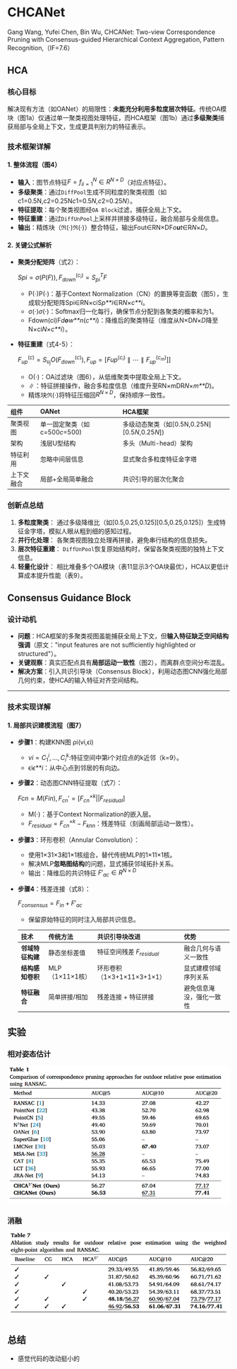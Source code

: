 # CHCANet

Gang Wang, Yufei Chen, Bin Wu,
CHCANet: Two-view Correspondence Pruning with Consensus-guided Hierarchical Context Aggregation,
Pattern Recognition,（IF=7.6）

## HCA

### **核心目标**

解决现有方法（如OANet）的局限性：**未能充分利用多粒度层次特征**。传统OA模块（图1a）仅通过单一聚类视图处理特征，而HCA框架（图1b）通过**多级聚类**捕获局部与全局上下文，生成更具判别力的特征表示。

### **技术框架详解**

#### **1. 整体流程（图4）**

- **输入**：图节点特征$F={{f_i}}_{i=1}^N∈R^{N×D}$（对应点特征）。
- **多级聚类**：通过`DiffPool`生成不同粒度的聚类视图（如c1=0.5N,c2=0.25N*c*1=0.5*N*,*c*2=0.25*N*）。
- **特征提取**：每个聚类视图经`OA Block`过滤，捕获全局上下文。
- **特征重建**：通过`DiffUnPool`上采样并拼接多级特征，融合局部与全局信息。
- **输出**：精炼块（ℜ(⋅)ℜ(⋅)）整合特征，输出Fout∈RN×DF*o**u**t*∈R*N*×*D*。

#### **2. 关键公式解析**

- **聚类分配矩阵**（式2）：

  $Spi=\sigma(P(F)),F_{down}^{(c_i)}=S_{pi}^TF$

  - P(⋅)P(⋅)：基于Context Normalization（CN）的置换等变函数（图5），生成软分配矩阵Spi∈RN×ciS*p**i*∈R*N*×*c**i*。
  - σ(⋅)*σ*(⋅)：Softmax归一化每行，确保节点分配到各聚类的概率和为1。
  - Fdown(ci)F*d**o**w**n*(*c**i*)：降维后的聚类特征（维度从N×D*N*×*D*降至N×ci*N*×*c**i*）。

- **特征重建**（式4-5）：

  $F_{up}^{(c)}=S_{u_j}O(F_{down}^{(c)}),F_{up}=[Fup^{(c_i)}∥⋯∥F_{up}^{(c_m)}]]$

  - O(⋅)：OA过滤块（图6），从低维聚类中提取全局上下文。
  - ∥：特征拼接操作，融合多粒度信息（维度升至RN×mDR*N*×*m**D*)。
  - 精炼块ℜ(⋅)将特征压缩回$R^{N×D}$，保持顺序一致性。

| **组件**   | **OANet**                     | **HCA框架**                                   |
| :--------- | :---------------------------- | :-------------------------------------------- |
| 聚类视图   | 单一固定聚类（如c=500*c*=500) | 多级动态聚类（如[0.5N,0.25N][0.5*N*,0.25*N*]) |
| 架构       | 浅层U型结构                   | 多头（Multi-head）架构                        |
| 特征利用   | 忽略中间层信息                | 显式聚合多粒度特征金字塔                      |
| 上下文融合 | 局部+全局简单融合             | 共识引导的层次化聚合                          |

### **创新点总结**

1. **多粒度聚类**：
   通过多级降维比（如[0.5,0.25,0.125][0.5,0.25,0.125]）生成特征金字塔，模拟人眼从粗到细的感知过程。
2. **并行化处理**：
   各聚类视图独立处理再拼接，避免串行结构的信息损失。
3. **层次特征重建**：
   `DiffUnPool`恢复原始结构时，保留各聚类视图的独特上下文信息。
4. **轻量化设计**：
   相比堆叠多个OA模块（表11显示3个OA块最优），HCA以更低计算成本提升性能（表9）。

## Consensus Guidance Block

### **设计动机**

- **问题**：HCA框架的多聚类视图虽能捕获全局上下文，但**输入特征缺乏空间结构强调**（原文："input features are not sufficiently highlighted or structured"）。
- **关键观察**：真实匹配点具有**局部运动一致性**（图2），而离群点空间分布混乱。
- **解决方案**：引入共识引导块（Consensus Block），利用动态图CNN强化局部几何约束，使HCA的输入特征对齐空间结构。

------

### **技术实现详解**

#### **1. 局部共识建模流程（图7）**

- **步骤1**：构建KNN图 ρi(vi,ϵi)

  - $vi={C^i_1,…,C_i^k}$:特征空间中第i个对应点的k近邻（k=9）。
  - ϵi*ϵ**i*：从中心点到邻居的有向边。

- **步骤2**：动态图CNN特征提取（式7）：

  $Fcn=M(Fin),F_{cn}′=[F_{cn}^{×k}||F_{residual}]$

  - M(⋅)：基于Context Normalization的嵌入层。
  - $F_{residual}=F_{cn}^{×k}−F_{knn}$：残差特征（刻画局部运动一致性）。

- **步骤3**：环形卷积（Annular Convolution）：

  - 使用1×31×3和1×1核组合，替代传统MLP的1×11×1核。
  - 解决MLP**忽略图结构**的问题，显式捕获邻域拓扑关系。
  - 输出：降维后的共识特征 $F'_{ac}∈R^{N×D}$

- **步骤4**：残差连接（式8）：

  $F_{consensus}=F_{in}+F′_{ac}$

  - 保留原始特征的同时注入局部共识信息。

  | **技术**         | **传统方法**    | **共识引导块改进**          | **优势**                 |
  | :--------------- | :-------------- | :-------------------------- | :----------------------- |
  | **邻域特征构建** | 静态坐标差值    | 特征空间残差 $F_{residual}$ | 融合几何与语义一致性     |
  | **结构感知卷积** | MLP（1×11×1核） | 环形卷积（1×3+1×11×3+1×1）  | 显式建模邻域序列关系     |
  | **特征融合**     | 简单拼接/相加   | 残差连接 + 特征拼接         | 避免信息淹没，强化一致性 |

## 实验

### 相对姿态估计

![](image\CHCANet_pose_estimation.png)

### 消融

![xiaorong](image\CHCANet_fusion.png)



## 总结

- 感觉代码的改动挺小的